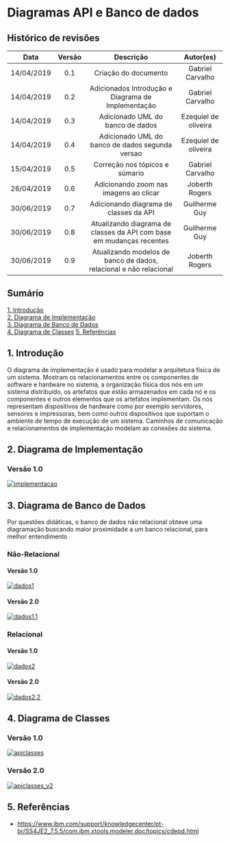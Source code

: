 # Diagramas API e Banco de dados

## Histórico de revisões

|   Data   |  Versão  |        Descrição       |          Autor(es)          |
|:--------:|:--------:|:----------------------:|:---------------------------:|
|14/04/2019|   0.1    | Criação do documento       |   Gabriel Carvalho  |
|14/04/2019|   0.2    | Adicionados Introdução e Diagrama de Implementação     |   Gabriel Carvalho  |
|14/04/2019|   0.3    | Adicionado UML do banco de dados  |   Ezequiel de oliveira  |
|14/04/2019|   0.4    | Adicionado UML do banco de dados segunda versao |   Ezequiel de oliveira  |
|15/04/2019|   0.5    | Correção nos tópicos e súmario |   Gabriel Carvalho  |
| 26/04/2019 | 0.6 | Adicionando zoom nas imagens ao clicar | Joberth Rogers |
| 30/06/2019 | 0.7 | Adicionando diagrama de classes da API | Guilherme Guy |
| 30/06/2019 | 0.8 | Atualizando diagrama de classes da API com base em mudanças recentes | Guilherme Guy |
| 30/06/2019 | 0.9 | Atualizando modelos de banco de dados, relacional e não relacional | Joberth Rogers |



## Sumário

[1. Introdução](#1-introducao) <br>
[2. Diagrama de Implementação](#2-diagrama-de-implementacao) <br>
[3. Diagrama de Banco de Dados](#3-diagrama-de-classe) <br>
[4. Diagrama de Classes](#4-diagrama-de-classes)
[5. Referências](#5-referencias)


## 1. Introdução
O diagrama de implementação é usado para modelar a arquitetura física de um sistema. Mostram os relacionamentos entre os componentes de software e hardware no sistema, a organização física dos nós em um sistema distribuído, os artefatos que estão armazenados em cada nó e os componentes e outros elementos que os artefatos implementam. Os nós representam dispositivos de hardware como por exemplo servidores, sensores e impressoras, bem como outros dispositivos que suportam o ambiente de tempo de execução de um sistema. Caminhos de comunicação e relacionamentos de implementação modelam as conexões do sistema.

## 2. Diagrama de Implementação
### Versão 1.0

[![implementacao](img/Diagrama-de-Implementaçao.jpg)](img/Diagrama-de-Implementaçao.jpg)

## 3. Diagrama de Banco de Dados
Por questões didáticas, o banco de dados não relacional obteve uma diagramação buscando maior proximidade a um banco relacional, para melhor entendimento
### Não-Relacional
#### Versão 1.0

[![dados1](img/banco_de_dados_UML.jpg)](img/banco_de_dados_UML.jpg)

#### Versão 2.0

[![dados1.1](img/non-relacional-database.png)](img/non-relacional-database.png)

### Relacional
#### Versão 1.0

[![dados2](img/Banco_de_dados_UML_relacional.jpg)](img/Banco_de_dados_UML_relacional.jpg)

#### Versão 2.0

[![dados2.2](img/relacional-database2.png)](img/relacional-database2.png)

## 4. Diagrama de Classes
### Versão 1.0

[![apiclasses](img/apiclasses.jpg)](img/apiclasses.jpg)

### Versão 2.0

[![apiclasses_v2](img/apiclasses_v2.jpg)](img/apiclasses_v2.jpg)



## 5. Referências
* <https://www.ibm.com/support/knowledgecenter/pt-br/SS4JE2_7.5.5/com.ibm.xtools.modeler.doc/topics/cdepd.html> <br>